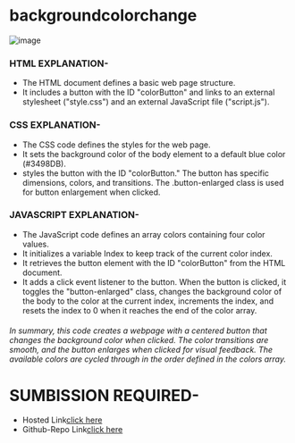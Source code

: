 # backgroundcolorchange
![image](https://github.com/namishagurunani/backgroundcolorchange/assets/126158413/00a01641-d58e-4a91-9c82-7f5fea2a1575)

### HTML EXPLANATION- 
- The HTML document defines a basic web page structure.
- It includes a button with the ID "colorButton" and links to an external stylesheet ("style.css") and an external JavaScript file ("script.js").
### CSS EXPLANATION-
 - The CSS code defines the styles for the web page.
 - It sets the background color of the body element to a default blue color (#3498DB).
 - styles the button with the ID "colorButton." The button has specific dimensions, colors, and transitions. The .button-enlarged class is used for button enlargement when clicked.
### JAVASCRIPT EXPLANATION-
- The JavaScript code defines an array colors containing four color values.
- It initializes a variable Index to keep track of the current color index.
- It retrieves the button element with the ID "colorButton" from the HTML document.
- It adds a click event listener to the button. When the button is clicked, it toggles the "button-enlarged" class, changes the background color of the body to the color at the current index, increments the index, and resets the index to 0 when it reaches the end of the color array.
###### In summary, this code creates a webpage with a centered button that changes the background color when clicked. The color transitions are smooth, and the button enlarges when clicked for visual feedback. The available colors are cycled through in the order defined in the colors array.
# SUMBISSION REQUIRED- 
- Hosted Link[click here](https://namishagurunani.github.io/backgroundcolorchange/)
- Github-Repo Link[click here](https://github.com/namishagurunani/backgroundcolorchange)
